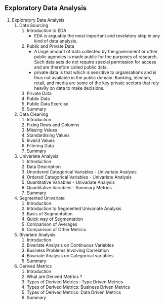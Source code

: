 ## Exploratory Data Analysis
1. Exploratory Data Analysis
    1. Data Sourcing
        1. Introduction to EDA
           - EDA is arguably the most important and revelatory step in any kind of data analysis.
        2. Public and Private Data
           - A large amount of data collected by the government or other public agencies is made public for the purposes of research. Such data sets do not require special permission for access and are therefore called public data.
           - private data is that which is sensitive to organisations and is thus not available in the public domain. Banking, telecom, retail, and media are some of the key private sectors that rely heavily on data to make decisions.
        3. Private Data
        4. Public Data
        5. Public Data Exercise
        6. Summary
    2. Data Cleaning
        1. Introduction
        2. Fixing Rows and Columns
        3. Missing Values
        4. Standardising Values
        5. Invalid Values
        6. Filtering Data
        7. Summary
    3. Univariate Analysis
        1. Introduction
        2. Data Description
        3. Unordered Categorical Variables - Univariate Analysis
        4. Ordered Categorical Variables - Univariate Analysis
        5. Quantitative Variables - Univariate Analysis
        6. Quantitative Variables - Summary Metrics
        7. Summary
    4. Segmented Univariate
        1. Introduction
        2. Introduction to Segmented Univariate Analysis
        3. Basis of Segmentation
        4. Quick way of Segmentation
        5. Comparison of Averages
        6. Comparison of Other Metrics
    5. Bivariate Analysis
        1. Introduction
        2. Bivariate Analysis on Continuous Variables
        3. Business Problems Involving Correlation
        4. Bivariate Analysis on Categorical variables
        5. Summary
    6. Derived Metrics
        1. Introduction
        2. What are Derived Metrics ?
        3. Types of Derived Metrics : Type Driven Metrics
        4. Types of Derived Metrics: Business Driven Metrics
        5. Types of Derived Metrics: Data Driven Metrics
        6. Summary
        
        

